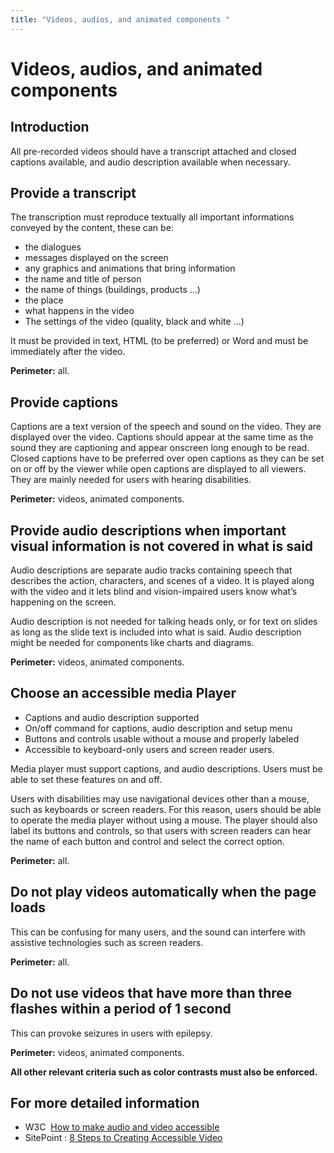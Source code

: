 ```yaml
---
title: "Videos, audios, and animated components "
---
```


# Videos, audios, and animated components 

## Introduction
All pre-recorded videos should have a transcript attached and closed captions available, and audio description available when necessary.

## Provide a transcript 

The transcription must reproduce textually all important informations conveyed by the content, these can be:
- the dialogues
- messages displayed on the screen
- any graphics and animations that bring information
- the name and title of person
- the name of things (buildings, products ...)
- the place
- what happens in the video
- The settings of the video (quality, black and white ...)

It must be provided in text, HTML (to be preferred) or Word and must be immediately after the video.  

**Perimeter:** all.

## Provide captions 
Captions are a text version of the speech and sound on the video. They are displayed over the video. Captions should appear at the same time as the sound they are captioning and appear onscreen long enough to be read. Closed captions have to be preferred over open captions as they can be set on or off by the viewer while open captions are displayed to all viewers. They are mainly needed for users with hearing disabilities.  

**Perimeter:** videos, animated components.

## Provide audio descriptions when important visual information is not covered in what is said

Audio descriptions are separate audio tracks containing speech that describes the action, characters, and scenes of a video. It is played along with the video and it lets blind and vision-impaired users know what’s happening on the screen.  

Audio description is not needed for talking heads only, or for text on slides as long as the slide text is included into what is said. Audio description might be needed for components like charts and diagrams.  

**Perimeter:** videos, animated components.

## Choose an accessible media Player

- Captions and audio description supported
- On/off command for captions, audio description and setup menu
- Buttons and controls usable without a mouse and properly labeled
- Accessible to keyboard-only users and screen reader users.  

Media player must support captions, and audio descriptions. Users must be able to set these features on and off.  

Users with disabilities may use navigational devices other than a mouse, such as keyboards or screen readers. For this reason, users should be able to operate the media player without using a mouse. The player should also label its buttons and controls, so that users with screen readers can hear the name of each button and control and select the correct option.

**Perimeter:** all.  

## Do not play videos automatically when the page loads 

This can be confusing for many users, and the sound can interfere with assistive technologies such as screen readers.  

**Perimeter:** all.

## Do not use videos that have more than three flashes within a period of 1 second
This can provoke seizures in users with epilepsy.  

**Perimeter:** videos, animated components.

**All other relevant criteria such as color contrasts must also be enforced.**

## For more detailed information
- W3C&nbsp; <a href="https://www.w3.org/WAI/media/av/#how-to-make-audio-and-video-accessible">How to make audio and video accessible</a>
- SitePoint&nbsp;:  <a href="https://www.sitepoint.com/accessible-video/">8 Steps to Creating Accessible Video</a>
